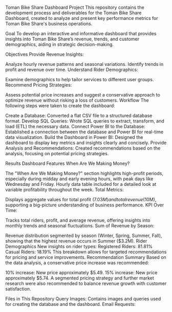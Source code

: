 Toman Bike Share Dashboard Project
This repository contains the development process and deliverables for the Toman Bike Share Dashboard, created to analyze and present key performance metrics for Toman Bike Share's business operations.



Goal
To develop an interactive and informative dashboard that provides insights into Toman Bike Share’s revenue, trends, and customer demographics, aiding in strategic decision-making.

Objectives
Provide Revenue Insights:

Analyze hourly revenue patterns and seasonal variations.
Identify trends in profit and revenue over time.
Understand Rider Demographics:

Examine demographics to help tailor services to different user groups.
Recommend Pricing Strategies:

Assess potential price increases and suggest a conservative approach to optimize revenue without risking a loss of customers.
Workflow
The following steps were taken to create the dashboard:

Create a Database: Converted a flat CSV file to a structured database format.
Develop SQL Queries: Wrote SQL queries to extract, transform, and load (ETL) the necessary data.
Connect Power BI to the Database: Established a connection between the database and Power BI for real-time data visualization.
Build the Dashboard in Power BI: Designed the dashboard to display key metrics and insights clearly and concisely.
Provide Analysis and Recommendations: Created recommendations based on the analysis, focusing on potential pricing strategies.


Results
Dashboard Features
When Are We Making Money?

The "When Are We Making Money?" section highlights high-profit periods, especially during midday and early evening hours, with peak days like Wednesday and Friday.
Hourly data table included for a detailed look at variable profitability throughout the week.
Total Metrics:

Displays aggregate values for total profit ($7.03M) and total revenue ($10M), supporting a big-picture understanding of business performance.
KPI Over Time:

Tracks total riders, profit, and average revenue, offering insights into monthly trends and seasonal fluctuations.
Sum of Revenue by Season:

Revenue distribution segmented by season (Winter, Spring, Summer, Fall), showing that the highest revenue occurs in Summer ($3.2M).
Rider Demographics
New insights on rider types:
Registered Riders: 81.81%
Casual Riders: 18.19%
This breakdown allows for targeted recommendations for pricing and service improvements.
Recommendation Summary
Based on the data analysis, a conservative price increase was recommended:

10% increase: New price approximately $5.49.
15% increase: New price approximately $5.74.
A segmented pricing strategy and further market research were also recommended to balance revenue growth with customer satisfaction.



Files in This Repository
Query Images: Contains images and queries used for creating the database and the dashboard.
Email Requests:
